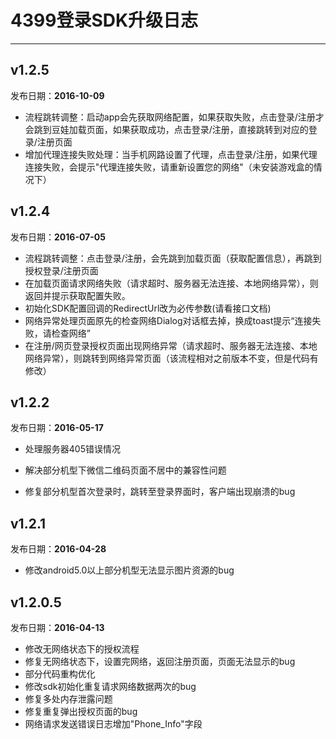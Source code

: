 ﻿# 4399登录SDK升级日志

----  

## v1.2.5

发布日期：__2016-10-09__

- 流程跳转调整：启动app会先获取网络配置，如果获取失败，点击登录/注册才会跳到豆娃加载页面，如果获取成功，点击登录/注册，直接跳转到对应的登录/注册页面
- 增加代理连接失败处理：当手机网路设置了代理，点击登录/注册，如果代理连接失败，会提示"代理连接失败，请重新设置您的网络"（未安装游戏盒的情况下）

## v1.2.4

发布日期：__2016-07-05__

- 流程跳转调整：点击登录/注册，会先跳到加载页面（获取配置信息），再跳到授权登录/注册页面
- 在加载页面请求网络失败（请求超时、服务器无法连接、本地网络异常），则返回并提示获取配置失败。
- 初始化SDK配置回调的RedirectUrl改为必传参数(请看接口文档)
- 网络异常处理页面原先的检查网络Dialog对话框去掉，换成toast提示“连接失败，请检查网络”
- 在注册/网页登录授权页面出现网络异常（请求超时、服务器无法连接、本地网络异常），则跳转到网络异常页面（该流程相对之前版本不变，但是代码有修改）


## v1.2.2

发布日期：__2016-05-17__




- 处理服务器405错误情况

- 解决部分机型下微信二维码页面不居中的兼容性问题

- 修复部分机型首次登录时，跳转至登录界面时，客户端出现崩溃的bug




## v1.2.1

发布日期：__2016-04-28__




- 修改android5.0以上部分机型无法显示图片资源的bug







## v1.2.0.5
发布日期：__2016-04-13__

- 修改无网络状态下的授权流程
- 修复无网络状态下，设置完网络，返回注册页面，页面无法显示的bug
- 部分代码重构优化
- 修改sdk初始化重复请求网络数据两次的bug
- 修复多处内存泄露问题
- 修复重复弹出授权页面的bug
- 网络请求发送错误日志增加"Phone_Info"字段


















